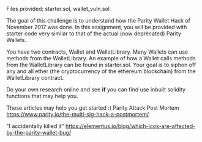 Files provided: starter.sol, wallet_vuln.sol

The goal of this challenge is to understand how the Parity Wallet Hack of November 2017 was done. 
In this assignment, you will be provided with starter code very similar to that of the actual (now deprecated) Parity Wallets.

You have two contracts, Wallet and WalletLibrary. Many Wallets can use methods from the WalletLibrary. An example of how a Wallet calls methods from the WalletLibrary can be found in starter.sol. Your goal is to siphon off any and all ether (the cryptocurrency of the ethereum blockchain) from the WalletLibrary contract. 

Do your own research online and see <b>if</b> you can find use inbuilt solidity functions that may help you.

These articles may help you get started :)
Parity Attack Post Mortem 
https://www.parity.io/the-multi-sig-hack-a-postmortem/

"I accidentally killed it" 
https://elementus.io/blog/which-icos-are-affected-by-the-parity-wallet-bug/
